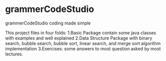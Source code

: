 # grammerCodeStudio
grammerCodeStudio coding made simple
  
  This project files in four folds:
1.Basic Package contain some java classes with examples and well explained
2.Data Structure Package with binary search, bubble search, bubble sort, linear search, and merge sort algorithm implementation
3.Exercises: some answers to most question asked by most lectures.
